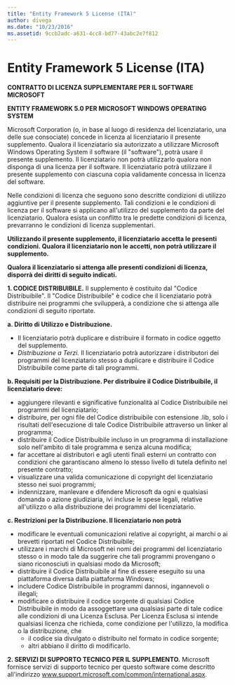 ```yaml
---
title: "Entity Framework 5 License (ITA)"
author: divega
ms.date: "10/23/2016"
ms.assetid: 9ccb2adc-a631-4cc8-bd77-43abc2e7f812
---
```

# Entity Framework 5 License (ITA)
**CONTRATTO DI LICENZA SUPPLEMENTARE PER IL SOFTWARE MICROSOFT**

**ENTITY FRAMEWORK 5.0 PER MICROSOFT WINDOWS OPERATING SYSTEM**

Microsoft Corporation (o, in base al luogo di residenza del licenziatario, una delle sue consociate) concede in licenza al licenziatario il presente supplemento. Qualora il licenziatario sia autorizzato a utilizzare Microsoft Windows Operating System il software (il "software"), potrà usare il presente supplemento. Il licenziatario non potrà utilizzarlo qualora non disponga di una licenza per il software. Il licenziatario potrà utilizzare il presente supplemento con ciascuna copia validamente concessa in licenza del software.

Nelle condizioni di licenza che seguono sono descritte condizioni di utilizzo aggiuntive per il presente supplemento. Tali condizioni e le condizioni di licenza per il software si applicano all'utilizzo del supplemento da parte del licenziatario. Qualora esista un conflitto tra le predette condizioni di licenza, prevarranno le condizioni di licenza supplementari.

**Utilizzando il presente supplemento, il licenziatario accetta le presenti condizioni. Qualora il licenziatario non le accetti, non potrà utilizzare il supplemento.**

**Qualora il licenziatario si attenga alle presenti condizioni di licenza, disporrà dei diritti di seguito indicati.**

**1. CODICE DISTRIBUIBILE.** Il supplemento è costituito dal "Codice Distribuibile". Il "Codice Distribuibile" è codice che il licenziatario potrà distribuire nei programmi che svilupperà, a condizione che si attenga alle condizioni di seguito riportate.

**a. Diritto di Utilizzo e Distribuzione.**

-   Il licenziatario potrà duplicare e distribuire il formato in codice oggetto del supplemento.
-   *Distribuzione a Terzi.* Il licenziatario potrà autorizzare i distributori dei programmi del licenziatario stesso a duplicare e distribuire il Codice Distribuibile come parte di tali programmi.

**b. Requisiti per la Distribuzione. Per distribuire il Codice Distribuibile, il licenziatario deve:**

-   aggiungere rilevanti e significative funzionalità al Codice Distribuibile nei programmi del licenziatario;
-   distribuire, per ogni file del Codice distribuibile con estensione .lib, solo i risultati dell'esecuzione di tale Codice Distribuibile attraverso un linker al programma;
-   distribuire il Codice Distribuibile incluso in un programma di installazione solo nell'ambito di tale programma e senza alcuna modifica;
-   far accettare ai distributori e agli utenti finali esterni un contratto con condizioni che garantiscano almeno lo stesso livello di tutela definito nel presente contratto;
-   visualizzare una valida comunicazione di copyright del licenziatario stesso nei suoi programmi;
-   indennizzare, manlevare e difendere Microsoft da ogni e qualsiasi domanda o azione giudiziaria, ivi incluse le spese legali, relative all'utilizzo o alla distribuzione dei programmi del licenziatario.

**c. Restrizioni per la Distribuzione. Il licenziatario non potrà**

-   modificare le eventuali comunicazioni relative ai copyright, ai marchi o ai brevetti riportati nel Codice Distribuibile;
-   utilizzare i marchi di Microsoft nei nomi dei programmi del licenziatario stesso o in modo tale da suggerire che tali programmi provengano o siano riconosciuti in qualsiasi modo da Microsoft;
-   distribuire il Codice Distribuibile al fine di essere eseguito su una piattaforma diversa dalla piattaforma Windows;
-   includere Codice Distribuibile in programmi dannosi, ingannevoli o illegali;
-   modificare o distribuire il codice sorgente di qualsiasi Codice Distribuibile in modo da assoggettare una qualsiasi parte di tale codice alle condizioni di una Licenza Esclusa. Per Licenza Esclusa si intende qualsiasi licenza che richieda, come condizione per l'utilizzo, la modifica o la distribuzione, che
    -   il codice sia divulgato o distribuito nel formato in codice sorgente;
    -   altri abbiano il diritto di modificarlo.

**2. SERVIZI DI SUPPORTO TECNICO PER IL SUPPLEMENTO.** Microsoft fornisce servizi di supporto tecnico per questo software come descritto all'indirizzo www.support.microsoft.com/common/international.aspx.
